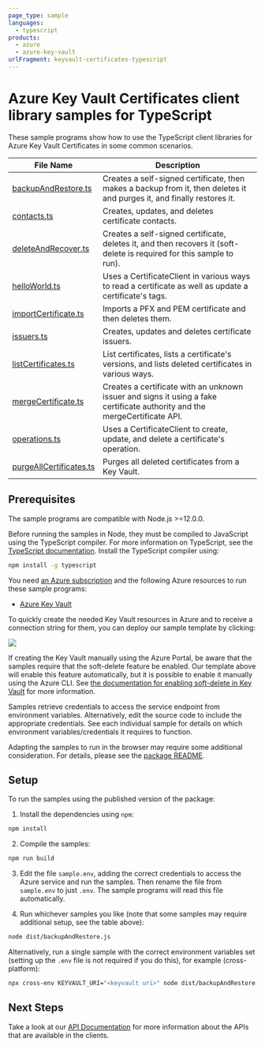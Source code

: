 ```yaml
---
page_type: sample
languages:
  - typescript
products:
  - azure
  - azure-key-vault
urlFragment: keyvault-certificates-typescript
---
```


# Azure Key Vault Certificates client library samples for TypeScript

These sample programs show how to use the TypeScript client libraries for Azure Key Vault Certificates in some common scenarios.

| **File Name**                                   | **Description**                                                                                                            |
| ----------------------------------------------- | -------------------------------------------------------------------------------------------------------------------------- |
| [backupAndRestore.ts][backupandrestore]         | Creates a self-signed certificate, then makes a backup from it, then deletes it and purges it, and finally restores it.    |
| [contacts.ts][contacts]                         | Creates, updates, and deletes certificate contacts.                                                                        |
| [deleteAndRecover.ts][deleteandrecover]         | Creates a self-signed certificate, deletes it, and then recovers it (soft-delete is required for this sample to run).      |
| [helloWorld.ts][helloworld]                     | Uses a CertificateClient in various ways to read a certificate as well as update a certificate's tags.                     |
| [importCertificate.ts][importcertificate]       | Imports a PFX and PEM certificate and then deletes them.                                                                   |
| [issuers.ts][issuers]                           | Creates, updates and deletes certificate issuers.                                                                          |
| [listCertificates.ts][listcertificates]         | List certificates, lists a certificate's versions, and lists deleted certificates in various ways.                         |
| [mergeCertificate.ts][mergecertificate]         | Creates a certificate with an unknown issuer and signs it using a fake certificate authority and the mergeCertificate API. |
| [operations.ts][operations]                     | Uses a CertificateClient to create, update, and delete a certificate's operation.                                          |
| [purgeAllCertificates.ts][purgeallcertificates] | Purges all deleted certificates from a Key Vault.                                                                          |

## Prerequisites

The sample programs are compatible with Node.js >=12.0.0.

Before running the samples in Node, they must be compiled to JavaScript using the TypeScript compiler. For more information on TypeScript, see the [TypeScript documentation][typescript]. Install the TypeScript compiler using:

```bash
npm install -g typescript
```

You need [an Azure subscription][freesub] and the following Azure resources to run these sample programs:

- [Azure Key Vault][createinstance_azurekeyvault]

To quickly create the needed Key Vault resources in Azure and to receive a connection string for them, you can deploy our sample template by clicking:

[![](http://azuredeploy.net/deploybutton.png)](https://portal.azure.com/#create/Microsoft.Template/uri/https%3A%2F%2Fraw.githubusercontent.com%2FAzure%2Fazure-sdk-for-js%2Fmaster%2Fsdk%2Fkeyvault%2Ftest-resources.json)

If creating the Key Vault manually using the Azure Portal, be aware that the samples require that the soft-delete feature be enabled. Our template above will enable this feature automatically, but it is possible to enable it manually using the Azure CLI. See [the documentation for enabling soft-delete in Key Vault](https://docs.microsoft.com/azure/key-vault/key-vault-soft-delete-cli) for more information.

Samples retrieve credentials to access the service endpoint from environment variables. Alternatively, edit the source code to include the appropriate credentials. See each individual sample for details on which environment variables/credentials it requires to function.

Adapting the samples to run in the browser may require some additional consideration. For details, please see the [package README][package].

## Setup

To run the samples using the published version of the package:

1. Install the dependencies using `npm`:

```bash
npm install
```

2. Compile the samples:

```bash
npm run build
```

3. Edit the file `sample.env`, adding the correct credentials to access the Azure service and run the samples. Then rename the file from `sample.env` to just `.env`. The sample programs will read this file automatically.

4. Run whichever samples you like (note that some samples may require additional setup, see the table above):

```bash
node dist/backupAndRestore.js
```

Alternatively, run a single sample with the correct environment variables set (setting up the `.env` file is not required if you do this), for example (cross-platform):

```bash
npx cross-env KEYVAULT_URI="<keyvault uri>" node dist/backupAndRestore.js
```

## Next Steps

Take a look at our [API Documentation][apiref] for more information about the APIs that are available in the clients.

[backupandrestore]: https://github.com/Azure/azure-sdk-for-js/blob/main/sdk/keyvault/keyvault-certificates/samples/v4/typescript/src/backupAndRestore.ts
[contacts]: https://github.com/Azure/azure-sdk-for-js/blob/main/sdk/keyvault/keyvault-certificates/samples/v4/typescript/src/contacts.ts
[deleteandrecover]: https://github.com/Azure/azure-sdk-for-js/blob/main/sdk/keyvault/keyvault-certificates/samples/v4/typescript/src/deleteAndRecover.ts
[helloworld]: https://github.com/Azure/azure-sdk-for-js/blob/main/sdk/keyvault/keyvault-certificates/samples/v4/typescript/src/helloWorld.ts
[importcertificate]: https://github.com/Azure/azure-sdk-for-js/blob/main/sdk/keyvault/keyvault-certificates/samples/v4/typescript/src/importCertificate.ts
[issuers]: https://github.com/Azure/azure-sdk-for-js/blob/main/sdk/keyvault/keyvault-certificates/samples/v4/typescript/src/issuers.ts
[listcertificates]: https://github.com/Azure/azure-sdk-for-js/blob/main/sdk/keyvault/keyvault-certificates/samples/v4/typescript/src/listCertificates.ts
[mergecertificate]: https://github.com/Azure/azure-sdk-for-js/blob/main/sdk/keyvault/keyvault-certificates/samples/v4/typescript/src/mergeCertificate.ts
[operations]: https://github.com/Azure/azure-sdk-for-js/blob/main/sdk/keyvault/keyvault-certificates/samples/v4/typescript/src/operations.ts
[purgeallcertificates]: https://github.com/Azure/azure-sdk-for-js/blob/main/sdk/keyvault/keyvault-certificates/samples/v4/typescript/src/purgeAllCertificates.ts
[apiref]: https://docs.microsoft.com/javascript/api/@azure/keyvault-certificates
[freesub]: https://azure.microsoft.com/free/
[createinstance_azurekeyvault]: https://docs.microsoft.com/azure/key-vault/quick-create-portal
[package]: https://github.com/Azure/azure-sdk-for-js/tree/main/sdk/keyvault/keyvault-certificates/README.md
[typescript]: https://www.typescriptlang.org/docs/home.html
